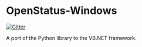 OpenStatus-Windows
==================

[![Gitter](https://badges.gitter.im/Join%20Chat.svg)](https://gitter.im/OpenStatus/OpenStatus-Windows?utm_source=badge&utm_medium=badge&utm_campaign=pr-badge&utm_content=badge)

A port of the Python library to the VB.NET framework.
